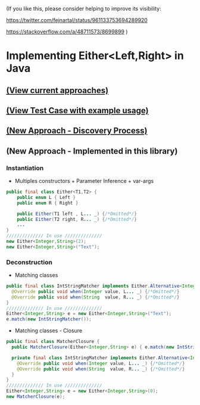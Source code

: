 (If you like this, please consider helping to improve its visibility:

https://twitter.com/fejnartal/status/961133753694289920 

https://stackoverflow.com/a/48711573/8699899
)

# Implementing Either<Left,Right> in Java
## [(View current approaches)](CURRENT-APPROACHES.md)
## [(View Test Case with example usage)](src/test/java/dev/fejnartal/type/either/EitherTest.java)
## [(New Approach - Discovery Process)](DiscoveryProcess.odp)
## (New Approach - Implemented in this library)
### Instantiation
- Multiples constructors + Parameter Inference + var-args
```java
public final class Either<T1,T2> {
    public enum L { Left }
    public enum R { Right }

    public Either(T1 left , L... _) {/*Omitted*/}
    public Either(T2 right, R... _) {/*Omitted*/}
    ...
}
////////////// In use //////////////
new Either<Integer,String>(2);
new Either<Integer,String>("Text");
```
### Deconstruction
- Matching classes
```java
public final class IntStringMatcher implements Either.Alternative<Integer,String> {
  @Override public void when(Integer value, L... _) {/*Omitted*/}
  @Override public void when(String  value, R... _) {/*Omitted*/}
}
////////////// In use //////////////
Either<Integer,String> e = new Either<Integer,String>("Text");
e.match(new IntStringMatcher());
```
- Matching classes - Closure
```java
public final class MatcherClosure {
  public MatcherClosure(Either<Integer,String> e) { e.match(new IntStringMatcher()); }

  private final class IntStringMatcher implements Either.Alternative<Integer,String> {
    @Override public void when(Integer value, L... _) {/*Omitted*/}
    @Override public void when(String  value, R... _) {/*Omitted*/}
  }
}
////////////// In use //////////////
Either<Integer,String> e = new Either<Integer,String>(0);
new MatcherClosure(e);
```
